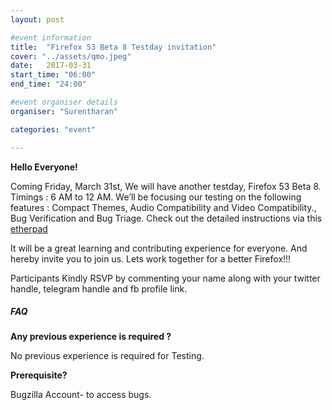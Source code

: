 ```yaml
---
layout: post

#event information
title:  "Firefox 53 Beta 8 Testday invitation"
cover: "../assets/qmo.jpeg"
date:   2017-03-31
start_time: "06:00"
end_time: "24:00"

#event organiser details
organiser: "Surentharan"

categories: "event"

---
```


**Hello Everyone!**

Coming Friday, March 31st, We will have another testday, Firefox 53 Beta 8. Timings : 6 AM to 12 AM. We’ll be focusing our testing on the following features : Compact Themes, Audio Compatibility and Video Compatibility., Bug Verification and Bug Triage. Check out the detailed instructions via this [etherpad](https://public.etherpad-mozilla.org/p/MozillaIN_QA_Firefox_53_Beta_8_Testday)

It will be a great learning and contributing experience for everyone. And hereby invite you to join us. Lets work together for a better Firefox!!!

Participants Kindly RSVP by commenting your name along with your twitter handle, telegram handle and fb profile link.

##### FAQ

**Any previous experience is required ?**

No previous experience is required for Testing.


**Prerequisite?**

Bugzilla Account- to access bugs.
